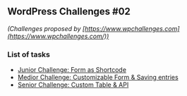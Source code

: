 ## WordPress Challenges #02

*(Challenges proposed by [https://www.wpchallenges.com](https://www.wpchallenges.com/))*

### List of tasks

- [Junior Challenge: Form as Shortcode](./task_01/README.md)
- [Medior Challenge: Customizable Form & Saving entries](./task_02/README.md)
- [Senior Challenge: Custom Table & API](./task_03/README.md)

